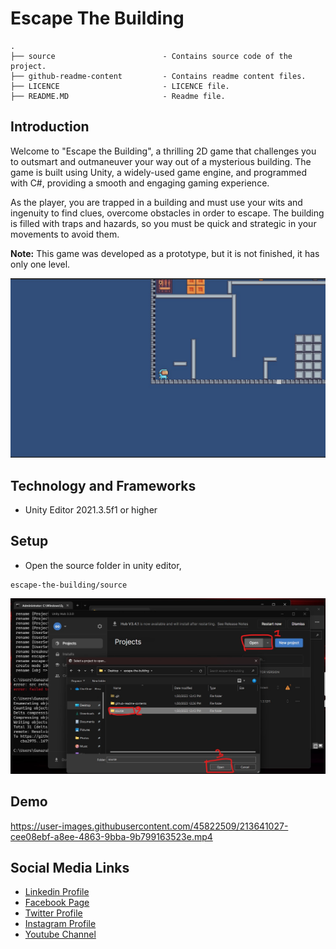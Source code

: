 # Escape The Building
    .
    ├── source                        - Contains source code of the project.
    ├── github-readme-content         - Contains readme content files.
    ├── LICENCE                       - LICENCE file.
    ├── README.MD                     - Readme file.

## Introduction

Welcome to "Escape the Building", a thrilling 2D game that challenges you to outsmart and outmaneuver your way out of a mysterious building. The game is built using Unity, a widely-used game engine, and programmed with C#, providing a smooth and engaging gaming experience.

As the player, you are trapped in a building and must use your wits and ingenuity to find clues, overcome obstacles in order to escape. The building is filled with traps and hazards, so you must be quick and strategic in your movements to avoid them.

**Note:** This game was developed as a prototype, but it is not finished, it has only one level.

![Banner Image](github-readme-contents/banner.jpg)

## Technology and Frameworks

- Unity Editor 2021.3.5f1 or higher

## Setup

- Open the source folder in unity editor,

```
escape-the-building/source
```

![Open Project](github-readme-contents/open-project.jpg)

## Demo

https://user-images.githubusercontent.com/45822509/213641027-cee08ebf-a8ee-4863-9bba-9b799163523e.mp4


## Social Media Links

- [Linkedin Profile](https://www.linkedin.com/in/gunarakulangunaretnam/)
- [Facebook Page](https://www.facebook.com/gunarakulangunaretnam)
- [Twitter Profile](https://twitter.com/gunarakulan)
- [Instagram Profile](https://www.instagram.com/gunarakulangunaretnam/)
- [Youtube Channel](https://www.youtube.com/channel/UCMWkED5sabgVZSCKjZuRJXA)
